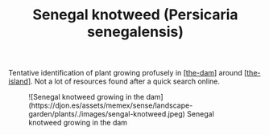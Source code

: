 ﻿---
backlinks:
- title: Muehlenbeckia platyclada (aka Ribbonbush)
  url: /sense/landscape-garden/plants/muehlenbeckia-platyclada.html
- title: Plants
  url: /sense/landscape-garden/plants/plants.html
tags:
- wood-duck-meadows
- plant
- introduced
title: Senegal knotweed (Persicaria senegalensis)
type: plants
---
Tentative identification of plant growing profusely in [[the-dam]] around [[the-island]]. Not a lot of resources found after a quick search online.

<figure markdown>
![Senegal knotweed growing in the dam](https://djon.es/assets/memex/sense/landscape-garden/plants/./images/sengal-knotweed.jpeg)
<caption>Senegal knotweed growing in the dam</caption>
</figure>

[//begin]: # "Autogenerated link references for markdown compatibility"
[the-dam]: ../the-dam "The Dam"
[the-island]: ../the-island "The Island"
[//end]: # "Autogenerated link references"